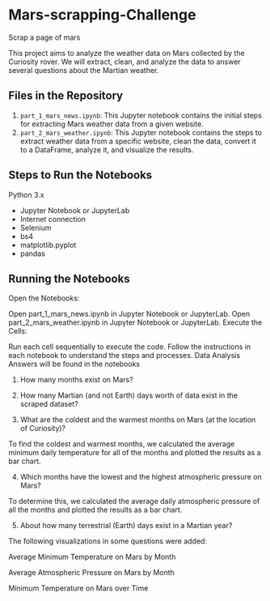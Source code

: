 # Mars-scrapping-Challenge
Scrap a page of mars


This project aims to analyze the weather data on Mars collected by the Curiosity rover. We will extract, clean, and analyze the data to answer several questions about the Martian weather.

## Files in the Repository

1. `part_1_mars_news.ipynb`: This Jupyter notebook contains the initial steps for extracting Mars weather data from a given website.
2. `part_2_mars_weather.ipynb`: This Jupyter notebook contains the steps to extract weather data from a specific website, clean the data, convert it to a DataFrame, analyze it, and visualize the results.

## Steps to Run the Notebooks
 Python 3.x
- Jupyter Notebook or JupyterLab
- Internet connection
- Selenium
- bs4
- matplotlib.pyplot
- pandas


## Running the Notebooks
Open the Notebooks:

Open part_1_mars_news.ipynb in Jupyter Notebook or JupyterLab.
Open part_2_mars_weather.ipynb in Jupyter Notebook or JupyterLab.
Execute the Cells:

Run each cell sequentially to execute the code. Follow the instructions in each notebook to understand the steps and processes.
Data Analysis Answers will be found in the notebooks
1. How many months exist on Mars?

2. How many Martian (and not Earth) days worth of data exist in the scraped dataset?


3. What are the coldest and the warmest months on Mars (at the location of Curiosity)?

To find the coldest and warmest months, we calculated the average minimum daily temperature for all of the months and plotted the results as a bar chart.

4. Which months have the lowest and the highest atmospheric pressure on Mars?

To determine this, we calculated the average daily atmospheric pressure of all the months and plotted the results as a bar chart.

5. About how many terrestrial (Earth) days exist in a Martian year?

The following visualizations in some questions were added:

Average Minimum Temperature on Mars by Month

Average Atmospheric Pressure on Mars by Month

Minimum Temperature on Mars over Time
